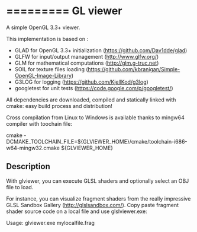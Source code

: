 =========
GL viewer
=========

A simple OpenGL 3.3+ viewer.

This implementation is based on :
* GLAD for OpenGL 3.3+ initialization (https://github.com/Dav1dde/glad)
* GLFW for input/output management (http://www.glfw.org/)
* GLM for mathematical computations (http://glm.g-truc.net)
* SOIL for texture files loading (https://github.com/kbranigan/Simple-OpenGL-Image-Library)
* G3LOG for logging (https://github.com/KjellKod/g3log)
* googletest for unit tests (https://code.google.com/p/googletest/)

All dependencies are downloaded, compiled and statically linked with cmake: easy build process and distribution!

Cross compilation from Linux to Windows is available thanks to mingw64 compiler with toochain file:

cmake -DCMAKE_TOOLCHAIN_FILE=${GLVIEWER_HOME}/cmake/toolchain-i686-w64-mingw32.cmake ${GLVIEWER_HOME}

Description
-----------

With glviewer, you can execute GLSL shaders and optionally select an OBJ file to load.

For instance, you can visualize fragment shaders from the really impressive GLSL Sandbox Gallery (http://glslsandbox.com/).
Copy paste fragment shader source code on a local file and use glslviewer.exe:

Usage: glviewer.exe mylocalfile.frag
